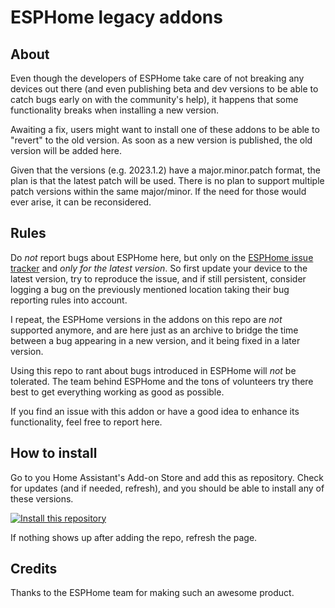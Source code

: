 # ESPHome legacy addons

## About

Even though the developers of ESPHome take care of not breaking any devices out there (and even 
publishing beta and dev versions to be able to catch bugs early on with the community's help),
it happens that some functionality breaks when installing a new version.

Awaiting a fix, users might want to install one of these addons to be able to "revert" to the old
version. As soon as a new version is published, the old version will be added here.

Given that the versions (e.g. 2023.1.2) have a major.minor.patch format, the plan is that the latest patch
will be used. There is no plan to support multiple patch versions within the same major/minor. If the need
for those would ever arise, it can be reconsidered.

## Rules

Do _not_ report bugs about ESPHome here, but only on
the [ESPHome issue tracker](https://github.com/esphome/issues) and _only for the latest version_. So first
update your device to the latest version, try to reproduce the issue, and if still persistent, consider
logging a bug on the previously mentioned location taking their bug reporting rules into account.

I repeat, the ESPHome versions in the addons on this repo are _not_ supported anymore, and are here just
as an archive to bridge the time between a bug appearing in a new version, and it being fixed in a
later version.

Using this repo to rant about bugs introduced in ESPHome will _not_ be tolerated. The team behind ESPHome
and the tons of volunteers try there best to get everything working as good as possible.

If you find an issue with this addon or have a good idea to enhance its functionality, feel free to
report here.

## How to install

Go to you Home Assistant's Add-on Store and add this as repository. Check for updates (and if needed, refresh),
and you should be able to install any of these versions.

[![Install this repository](https://my.home-assistant.io/badges/supervisor_add_addon_repository.svg)](https://my.home-assistant.io/redirect/supervisor_add_addon_repository/?repository_url=https%3A%2F%2Fgithub.com%2Fkhenderick%2Fesphome-legacy-addons)

If nothing shows up after adding the repo, refresh the page.

## Credits

Thanks to the ESPHome team for making such an awesome product.
